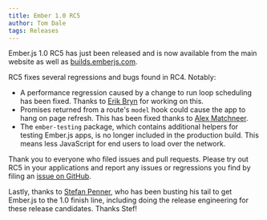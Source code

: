 ```yaml
---
title: Ember 1.0 RC5
author: Tom Dale
tags: Releases
---
```


Ember.js 1.0 RC5 has just been released and is now available from the
main website as well as [builds.emberjs.com](http://builds.emberjs.com).

RC5 fixes several regressions and bugs found in RC4. Notably:

* A performance regression caused by a change to run loop scheduling has
  been fixed. Thanks to [Erik Bryn](https://twitter.com/ebryn) for
  working on this.
* Promises returned from a route's `model` hook could cause the app to
  hang on page refresh. This has been fixed thanks to [Alex Matchneer](https://twitter.com/machty).
* The `ember-testing` package, which contains additional helpers for
  testing Ember.js apps, is no longer included in the production build.
  This means less JavaScript for end users to load over the network.

Thank you to everyone who filed issues and pull requests. Please try out
RC5 in your applications and report any issues or regressions you find
by filing an [issue on GitHub](https://github.com/emberjs/ember.js/issues).

Lastly, thanks to [Stefan Penner](https://twitter.com/stefanpenner), who
has been busting his tail to get Ember.js to the 1.0 finish line,
including doing the release engineering for these release candidates.
Thanks Stef!
